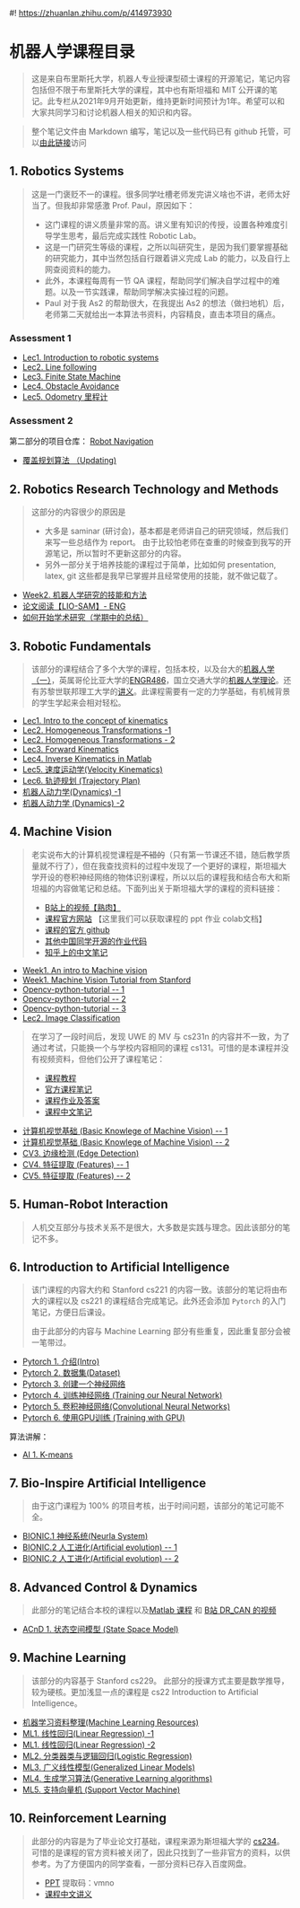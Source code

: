 #! https://zhuanlan.zhihu.com/p/414973930
# 机器人学课程目录

>这是来自布里斯托大学，机器人专业授课型硕士课程的开源笔记，笔记内容包括但不限于布里斯托大学的课程，其中也有斯坦福和 MIT 公开课的笔记。此专栏从2021年9月开始更新，维持更新时间预计为1年。希望可以和大家共同学习和讨论机器人相关的知识和内容。

>整个笔记文件由 Markdown 编写，笔记以及一些代码已有 github 托管，可以[由此链接](https://github.com/Alexbeast-CN/Uob_Robotics)访问
## 1. Robotics Systems

> 这是一门褒贬不一的课程。很多同学吐槽老师发完讲义啥也不讲，老师太好当了。但我却非常感激 Prof. Paul，原因如下：
> - 这门课程的讲义质量非常的高。讲义里有知识的传授，设置各种难度引导学生思考，最后完成实践性 Robotic Lab。
> - 这是一门研究生等级的课程，之所以叫研究生，是因为我们要掌握基础的研究能力，其中当然包括自行跟着讲义完成 Lab 的能力，以及自行上网查阅资料的能力。
> - 此外，本课程每周有一节 QA 课程，帮助同学们解决自学过程中的难题。以及一节实践课，帮助同学解决实操过程的问题。
> - Paul 对于我 As2 的帮助很大，在我提出 As2 的想法（做扫地机）后，老师第二天就给出一本算法书资料，内容精良，直击本项目的痛点。

### Assessment 1

- [Lec1. Introduction to robotic systems](https://zhuanlan.zhihu.com/p/414973593)
- [Lec2. Line following](https://zhuanlan.zhihu.com/p/416903088)
- [Lec3. Finite State Machine ](https://zhuanlan.zhihu.com/p/419237739)
- [Lec4. Obstacle Avoidance](https://zhuanlan.zhihu.com/p/423815444)
- [Lec5. Odometry 里程计](https://zhuanlan.zhihu.com/p/425715294)

### Assessment 2

第二部分的项目仓库： [Robot Navigation](https://github.com/Alexbeast-CN/Robot_navigation_webots)

- [覆盖规划算法 （Updating)](https://zhuanlan.zhihu.com/p/430612058)

## 2. Robotics Research Technology and Methods

> 这部分的内容很少的原因是
> - 大多是 saminar (研讨会)，基本都是老师讲自己的研究领域，然后我们来写一些总结作为 report。 由于比较怕老师在查重的时候查到我写的开源笔记，所以暂时不更新这部分的内容。
> - 另外一部分关于培养技能的课程过于简单，比如如何 presentation, latex, git 这些都是我早已掌握并且经常使用的技能，就不做记载了。

- [Week2. 机器人学研究的技能和方法](https://zhuanlan.zhihu.com/p/419711214)
- [论文阅读【LIO-SAM】- ENG](https://zhuanlan.zhihu.com/p/420382484)
- [如何开始学术研究（学期中的总结）](https://zhuanlan.zhihu.com/p/435485456)
  
## 3. Robotic Fundamentals

> 该部分的课程结合了多个大学的课程，包括本校，以及台大的[机器人学（一）](https://www.coursera.org/learn/robotics1/home/welcome)，英属哥伦比亚大学的[ENGR486](https://www.youtube.com/playlist?list=PLJzZfbLAMTelwaLxFXteeblbY2ytU2AxX)，国立交通大学的[机器人学理论](https://www.bilibili.com/video/BV19z4y197cf?p=16)。还有苏黎世联邦理工大学的[讲义](https://ethz.ch/content/dam/ethz/special-interest/mavt/robotics-n-intelligent-systems/rsl-dam/documents/RobotDynamics2017/RD_HS2017script.pdf)。此课程需要有一定的力学基础，有机械背景的学生学起来会相对轻松。

- [Lec1. Intro to the concept of kinematics](https://zhuanlan.zhihu.com/p/420409297)
- [Lec2. Homogeneous Transformations -1](https://zhuanlan.zhihu.com/p/423386635)
- [Lec2. Homogeneous Transformations - 2](https://zhuanlan.zhihu.com/p/426121325)
- [Lec3. Forward Kinematics](https://zhuanlan.zhihu.com/p/426994048)
- [Lec4. Inverse Kinematics in Matlab](https://zhuanlan.zhihu.com/p/430060490)
- [Lec5. 速度运动学(Velocity Kinematics)](https://zhuanlan.zhihu.com/p/445449208)
- [Lec6. 轨迹规划 (Trajectory Plan)](https://zhuanlan.zhihu.com/p/445941991)
- [机器人动力学(Dynamics) -1](https://zhuanlan.zhihu.com/p/460582634)
- [机器人动力学 (Dynamics) -2](https://zhuanlan.zhihu.com/p/460840272)

## 4. Machine Vision

> 老实说布大的计算机视觉课程~~是不错的~~（只有第一节课还不错，随后教学质量就不行了），但在我查找资料的过程中发现了一个更好的课程，斯坦福大学开设的卷积神经网络的物体识别课程，所以以后的课程我和结合布大和斯坦福的内容做笔记和总结。下面列出关于斯坦福大学的课程的资料链接：
> - [B站上的视频【熟肉】](https://www.bilibili.com/video/BV1nJ411z7fe?p=4)
> - [课程官方网站](http://cs231n.stanford.edu/) 【这里我们可以获取课程的 ppt 作业 colab文档】
> - [课程的官方 github](https://cs231n.github.io/)
> - [其他中国同学开源的作业代码](https://github.com/Halfish/cs231n)
> - [知乎上的中文笔记]( https://zhuanlan.zhihu.com/p/21930884)

- [Week1. An intro to Machine vision](https://zhuanlan.zhihu.com/p/421190397)
- [Week1. Machine Vision Tutorial from Stanford](https://zhuanlan.zhihu.com/p/422599653)
- [Opencv-python-tutorial -- 1](https://zhuanlan.zhihu.com/p/425297752)
- [Opencv-python-tutorial -- 2](https://zhuanlan.zhihu.com/p/426575079)
- [Opencv-python-tutorial -- 3](https://zhuanlan.zhihu.com/p/427681879)
- [Lec2. Image Classification](https://zhuanlan.zhihu.com/p/428291683)

> 在学习了一段时间后，发现 UWE 的 MV 与 cs231n 的内容并不一致，为了通过考试，只能换一个与学校内容相同的课程 cs131。可惜的是本课程并没有视频资料，但他们公开了课程笔记：
> - [课程教程](http://vision.stanford.edu/teaching/cs131_fall1920/syllabus.html)
> - [官方课程笔记](https://github.com/StanfordVL/CS131_notes)
> - [课程作业及答案](https://github.com/StanfordVL/CS131_release)
> - [课程中文笔记](https://github.com/zhaoxiongjun/CS131_notes_zh-CN)

- [计算机视觉基础 (Basic Knowlege of Machine Vision) -- 1](https://zhuanlan.zhihu.com/p/438616510)
- [计算机视觉基础 (Basic Knowlege of Machine Vision) -- 2](https://zhuanlan.zhihu.com/p/444536065)
- [CV3. 边缘检测 (Edge Detection)](https://zhuanlan.zhihu.com/p/446867045)
- [CV4. 特征提取 (Features) -- 1](https://zhuanlan.zhihu.com/p/448798850)
- [CV5. 特征提取 (Features) -- 2](https://zhuanlan.zhihu.com/p/449929845)

## 5. Human-Robot Interaction

> 人机交互部分与技术关系不是很大，大多数是实践与理念。因此该部分的笔记不多。

## 6. Introduction to Artificial Intelligence

> 该门课程的内容大约和 Stanford cs221 的内容一致。该部分的笔记将由布大的课程以及 cs221 的课程结合完成笔记。此外还会添加 `Pytorch` 的入门笔记，方便日后课设。
>
> 由于此部分的内容与 Machine Learning 部分有些重复，因此重复部分会被一笔带过。

- [Pytorch 1. 介绍(Intro)](https://zhuanlan.zhihu.com/p/462272150) 
- [Pytorch 2. 数据集(Dataset)](https://zhuanlan.zhihu.com/p/462272165)
- [Pytorch 3. 创建一个神经网络](https://zhuanlan.zhihu.com/p/462359836)
- [Pytorch 4. 训练神经网络 (Training our Neural Network)](https://zhuanlan.zhihu.com/p/462610796)
- [Pytorch 5. 卷积神经网络(Convolutional Neural Networks)](https://zhuanlan.zhihu.com/p/463301002)
- [Pytorch 6. 使用GPU训练 (Training with GPU)](https://zhuanlan.zhihu.com/p/463450064)

算法讲解：

- [AI 1. K-means ](https://zhuanlan.zhihu.com/p/466029135)

## 7. Bio-Inspire Artificial Intelligence

> 由于这门课程为 100% 的项目考核，出于时间问题，该部分的笔记可能不全。

- [BIONIC.1 神经系统(Neurla System)](https://zhuanlan.zhihu.com/p/461904298)
- [BIONIC.2 人工进化(Artificial evolution) -- 1](https://zhuanlan.zhihu.com/p/465160379)
- [BIONIC.2 人工进化(Artificial evolution) -- 2](https://zhuanlan.zhihu.com/p/465160895)

## 8. Advanced Control & Dynamics

> 此部分的笔记结合本校的课程以及[Matlab 课程](https://www.youtube.com/watch?v=hpeKrMG-WP0&t=44s&ab_channel=MATLAB) 和 [B站 DR_CAN 的视频](https://space.bilibili.com/230105574/channel/series)

- [ACnD 1. 状态空间模型 (State Space Model)](https://zhuanlan.zhihu.com/p/466790657)

## 9. Machine Learning

> 该部分的内容基于 Stanford cs229。 此部分的授课方式主要是数学推导，较为硬核。更加浅显一点的课程是 cs22 Introduction to Artificial Intelligence。

- [机器学习资料整理(Machine Learning Resources)](https://zhuanlan.zhihu.com/p/450609713)
- [ML1. 线性回归(Linear Regression) -1](https://zhuanlan.zhihu.com/p/452328359)
- [ML1. 线性回归(Linear Regression) -2](https://zhuanlan.zhihu.com/p/454983290)
- [ML2. 分类器类与逻辑回归(Logistic Regression)](https://zhuanlan.zhihu.com/p/457618235)
- [ML3. 广义线性模型(Generalized Linear Models)](https://zhuanlan.zhihu.com/p/457975520)
- [ML4. 生成学习算法(Generative Learning algorithms)](https://zhuanlan.zhihu.com/p/458285940)
- [ML5. 支持向量机 (Support Vector Machine)](https://zhuanlan.zhihu.com/p/463908093)

## 10. Reinforcement Learning

> 此部分的内容是为了毕业论文打基础，课程来源为斯坦福大学的 [cs234](https://www.bilibili.com/video/BV1sb411s7eQ?from=search&seid=14467709922277911537&spm_id_from=333.337.0.0)。可惜的是课程的官方资料被关闭了，因此只找到了一些非官方的资料，以供参考。为了方便国内的同学查看，一部分资料已存入百度网盘。
> - [PPT](https://pan.baidu.com/s/1h9YNIQ6QeAmLU8N4IOOt9g) 提取码：vmno
> - [课程中文讲义](https://github.com/apachecn/stanford-cs234-notes-zh)

